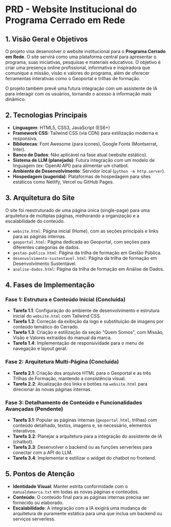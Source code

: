 # PRD - Website Institucional do Programa Cerrado em Rede

## 1. Visão Geral e Objetivos

O projeto visa desenvolver o website institucional para o **Programa Cerrado em Rede**. O site servirá como uma plataforma central para apresentar o programa, suas iniciativas, pesquisas e materiais educativos. O objetivo é criar uma presença online profissional, informativa e inspiradora que comunique a missão, visão e valores do programa, além de oferecer ferramentas interativas como o Geoportal e trilhas de formação.

O projeto também prevê uma futura integração com um assistente de IA para interagir com os usuários, tornando o acesso à informação mais dinâmico.

## 2. Tecnologias Principais

-   **Linguagem**: HTML5, CSS3, JavaScript (ES6+)
-   **Framework CSS**: Tailwind CSS (via CDN) para estilização moderna e responsiva.
-   **Bibliotecas**: Font Awesome (para ícones), Google Fonts (Montserrat, Inter).
-   **Banco de Dados**: Não aplicável na fase atual (website estático).
-   **Sistema de LLM (planejado)**: Futura integração com um modelo de linguagem (ex: OpenAI API) para alimentar um chatbot.
-   **Ambiente de Desenvolvimento**: Servidor local (`python -m http.server`).
-   **Hospedagem (sugerida)**: Plataformas de hospedagem para sites estáticos como Netlify, Vercel ou GitHub Pages.

## 3. Arquitetura do Site

O site foi reestruturado de uma página única (single-page) para uma arquitetura de múltiplas páginas, melhorando a organização e a escalabilidade do conteúdo.

-   `website.html`: Página inicial (Home), com as seções principais e links para as páginas internas.
-   `geoportal.html`: Página dedicada ao Geoportal, com seções para diferentes categorias de dados.
-   `gestao-publica.html`: Página da trilha de formação em Gestão Pública.
-   `desenvolvimento-sustentavel.html`: Página da trilha de formação em Desenvolvimento Sustentável.
-   `analise-dados.html`: Página da trilha de formação em Análise de Dados.

## 4. Fases de Implementação

### Fase 1: Estrutura e Conteúdo Inicial (Concluída)

-   **Tarefa 1.1**: Configuração do ambiente de desenvolvimento e estrutura inicial do `website.html` com Tailwind CSS.
-   **Tarefa 1.2**: Correção da exibição da logo e substituição de imagens por conteúdo temático do Cerrado.
-   **Tarefa 1.3**: Criação e estilização da seção "Quem Somos", com Missão, Visão e Valores extraídos do manual da marca.
-   **Tarefa 1.4**: Implementação de responsividade para o menu de navegação e layout geral.

### Fase 2: Arquitetura Multi-Página (Concluída)

-   **Tarefa 2.1**: Criação dos arquivos HTML para o Geoportal e as três Trilhas de Formação, mantendo a consistência visual.
-   **Tarefa 2.2**: Atualização dos links e botões na `website.html` para direcionar às novas páginas internas.

### Fase 3: Detalhamento de Conteúdo e Funcionalidades Avançadas (Pendente)

-   **Tarefa 3.1**: Popular as páginas internas (`geoportal.html`, trilhas) com conteúdo detalhado, textos, imagens e, se necessário, elementos interativos.
-   **Tarefa 3.2**: Planejar a arquitetura para a integração do assistente de IA (chatbot).
-   **Tarefa 3.3**: Desenvolver o backend ou as funções serverless para conectar com a API do LLM.
-   **Tarefa 3.4**: Implementar e estilizar o widget do chatbot no frontend.

## 5. Pontos de Atenção

-   **Identidade Visual**: Manter estrita conformidade com o `manualdamarca.txt` em todas as novas páginas e conteúdos.
-   **Conteúdo**: O conteúdo final para as páginas internas precisa ser fornecido ou elaborado.
-   **Escalabilidade**: A integração com a IA exigirá uma mudança de arquitetura de puramente estática para uma que inclua um backend ou serviços serverless.
